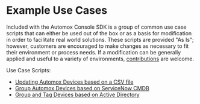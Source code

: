 # Example Use Cases
Included with the Automox Console SDK is a group of common use case scripts that can either be used out of the box or 
as a basis for modification in order to facilitate real world solutions. These scripts are provided "As Is"; however, 
customers are encouraged to make changes as necessary to fit their environment or process needs. If a modification can
be generally applied and useful to a variety of environments, [contributions](https://github.com/AutomoxCommunity/automox-console-sdk-python/blob/main/.github/CONTRIBUTING.md) are welcome.

Use Case Scripts:
- [Updating Automox Devices based on a CSV file](update_devices_by_csv)
- [Group Automox Devices based on ServiceNow CMDB](group_devices_by_servicenow_cmdb)
- [Group and Tag Devices based on Active Directory](group_devices_by_activedirectory_ou)